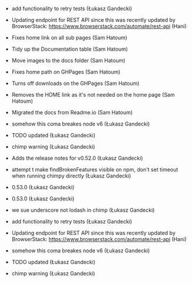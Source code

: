 
* add functionality to retry tests (Łukasz Gandecki) 
* Updating endpoint for REST API since this was recently updated by BrowserStack: https://www.browserstack.com/automate/rest-api (Hani) 
* Fixes home link on all sub pages (Sam Hatoum) 
* Tidy up the Documentation table (Sam Hatoum) 
* Move images to the docs folder (Sam Hatoum) 
* Fixes home path on GHPages (Sam Hatoum) 
* Turns off downloads on the GHPages (Sam Hatoum) 
* Removes the HOME link as it&#39;s not needed on the home page (Sam Hatoum) 
* Migrated the docs from Readme.io (Sam Hatoum) 
* somehow this coma breakes node v6 (Łukasz Gandecki) 
* TODO updated (Łukasz Gandecki) 
* chimp warning (Łukasz Gandecki) 
* Adds the release notes for v0.52.0 (Łukasz Gandecki) 


* attempt t make findBrokenFeatures visible on npm, don&#39;t set timeout when running chimpy directly (Łukasz Gandecki) 
* 0.53.0 (Łukasz Gandecki) 
* 0.53.0 (Łukasz Gandecki) 
* we sue underscore not lodash in chimp (Łukasz Gandecki) 
* add functionality to retry tests (Łukasz Gandecki) 
* Updating endpoint for REST API since this was recently updated by BrowserStack: https://www.browserstack.com/automate/rest-api (Hani) 
* somehow this coma breakes node v6 (Łukasz Gandecki) 
* TODO updated (Łukasz Gandecki) 
* chimp warning (Łukasz Gandecki) 

